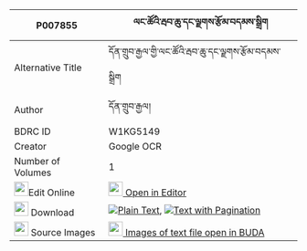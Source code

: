 |P007855|ལང་ཚོའི་རྦབ་ཆུ་དང་ལྗགས་རྩོམ་བདམས་སྒྲིག 
| --- | --- 
|Alternative Title |དོན་གྲུབ་རྒྱལ་གྱི་ལང་ཚོའི་རྦབ་ཆུ་དང་ལྗགས་རྩོམ་བདམས་སྒྲིག
|Author| དོན་གྲུབ་རྒྱལ།
|BDRC ID | W1KG5149
|Creator | Google OCR
|Number of Volumes| 1
|<img width="25" src="https://img.icons8.com/color/25/000000/edit-property.png">Edit Online| [<img width="25" src="https://avatars.githubusercontent.com/u/45091458?s=200&v=4"> Open in Editor](http://editor.openpecha.org/P007855)
|<img width="25" src="https://img.icons8.com/fluent/48/000000/download-2.png"/>  Download | [![](https://img.icons8.com/color/20/000000/txt.png)Plain Text](https://github.com/Openpecha/P007855/releases/download/v1/langtso_i_babchu_dang_jak_tsom_plain_P007855.zip), [![](https://img.icons8.com/color/20/000000/txt.png)Text with Pagination](https://github.com/Openpecha/P007855/releases/download/v1/langtso_i_babchu_dang_jak_tsom_pages_P007855.zip)
|<img width="25" src="https://img.icons8.com/plasticine/100/000000/pictures-folder.png"/>  Source Images | [<img width="25" src="https://library.bdrc.io/icons/BUDA-small.svg"> Images of text file open in BUDA](https://library.bdrc.io/show/bdr:W1KG5149)